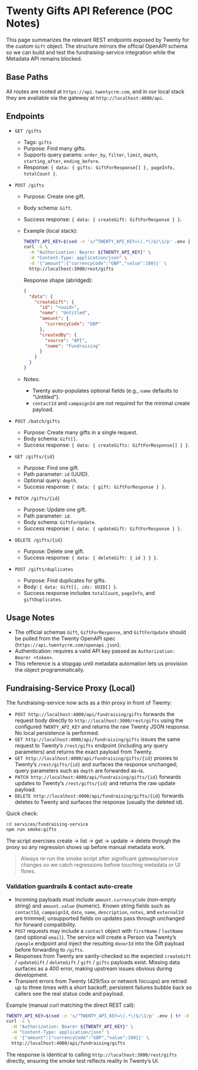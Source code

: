 # Twenty Gifts API Reference (POC Notes)

This page summarizes the relevant REST endpoints exposed by Twenty for the custom `Gift` object. The structure mirrors the official OpenAPI schema so we can build and test the fundraising-service integration while the Metadata API remains blocked.

## Base Paths

All routes are rooted at `https://api.twentycrm.com`, and in our local stack they are available via the gateway at `http://localhost:4000/api`.

## Endpoints

- `GET /gifts`
  - Tags: `gifts`
  - Purpose: Find many gifts.
  - Supports query params: `order_by`, `filter`, `limit`, `depth`, `starting_after`, `ending_before`.
  - Response: `{ data: { gifts: GiftForResponse[] }, pageInfo, totalCount }`.

- `POST /gifts`
  - Purpose: Create one gift.
  - Body schema: `Gift`.
  - Success response: `{ data: { createGift: GiftForResponse } }`.
  - Example (local stack):

    ```bash
    TWENTY_API_KEY=$(sed -n 's/^TWENTY_API_KEY=\(.*\)$/\1/p' .env | tr -d '"')
    curl -s \
      -H "Authorization: Bearer ${TWENTY_API_KEY}" \
      -H "Content-Type: application/json" \
      -d '{"amount":{"currencyCode":"GBP","value":100}}' \
      http://localhost:3000/rest/gifts
    ```

    Response shape (abridged):

    ```json
    {
      "data": {
        "createGift": {
          "id": "<uuid>",
          "name": "Untitled",
          "amount": {
            "currencyCode": "GBP"
          },
          "createdBy": {
            "source": "API",
            "name": "Fundraising"
          }
        }
      }
    }
    ```
  - Notes:
    - Twenty auto-populates optional fields (e.g., `name` defaults to "Untitled").
    - `contactId` and `campaignId` are not required for the minimal create payload.

- `POST /batch/gifts`
  - Purpose: Create many gifts in a single request.
  - Body schema: `Gift[]`.
  - Success response: `{ data: { createGifts: GiftForResponse[] } }`.

- `GET /gifts/{id}`
  - Purpose: Find one gift.
  - Path parameter: `id` (UUID).
  - Optional query: `depth`.
  - Success response: `{ data: { gift: GiftForResponse } }`.

- `PATCH /gifts/{id}`
  - Purpose: Update one gift.
  - Path parameter: `id`.
  - Body schema: `GiftForUpdate`.
  - Success response: `{ data: { updateGift: GiftForResponse } }`.

- `DELETE /gifts/{id}`
  - Purpose: Delete one gift.
  - Success response: `{ data: { deleteGift: { id } } }`.

- `POST /gifts/duplicates`
  - Purpose: Find duplicates for gifts.
  - Body: `{ data: Gift[], ids: UUID[] }`.
  - Success response includes `totalCount`, `pageInfo`, and `giftDuplicates`.

## Usage Notes

- The official schemas `Gift`, `GiftForResponse`, and `GiftForUpdate` should be pulled from the Twenty OpenAPI spec (`https://api.twentycrm.com/openapi.json`).
- Authentication: requires a valid API key passed as `Authorization: Bearer <token>`.
- This reference is a stopgap until metadata automation lets us provision the object programmatically.

## Fundraising-Service Proxy (Local)

The fundraising-service now acts as a thin proxy in front of Twenty:

- `POST http://localhost:4000/api/fundraising/gifts` forwards the request body directly to `http://localhost:3000/rest/gifts` using the configured `TWENTY_API_KEY` and returns the raw Twenty JSON response. No local persistence is performed.
- `GET http://localhost:4000/api/fundraising/gifts` issues the same request to Twenty’s `/rest/gifts` endpoint (including any query parameters) and returns the exact payload from Twenty.
- `GET http://localhost:4000/api/fundraising/gifts/{id}` proxies to Twenty’s `/rest/gifts/{id}` and surfaces the response unchanged; query parameters such as `depth` are forwarded as-is.
- `PATCH http://localhost:4000/api/fundraising/gifts/{id}` forwards updates to Twenty’s `/rest/gifts/{id}` and returns the raw update payload.
- `DELETE http://localhost:4000/api/fundraising/gifts/{id}` forwards deletes to Twenty and surfaces the response (usually the deleted id).

Quick check:

```bash
cd services/fundraising-service
npm run smoke:gifts
```

The script exercises create → list → get → update → delete through the proxy so any regression shows up before manual metadata work.

> Always re-run the smoke script after significant gateway/service changes so we catch regressions before touching metadata or UI flows.

### Validation guardrails & contact auto-create

- Incoming payloads must include `amount.currencyCode` (non-empty string) and `amount.value` (numeric). Known string fields such as `contactId`, `campaignId`, `date`, `name`, `description`, `notes`, and `externalId` are trimmed; unsupported fields on updates pass through unchanged for forward compatibility.
- `POST` requests may include a `contact` object with `firstName` / `lastName` (and optional `email`). The service will create a Person via Twenty’s `/people` endpoint and inject the resulting `donorId` into the Gift payload before forwarding to `/gifts`.
- Responses from Twenty are sanity-checked so the expected `createGift` / `updateGift` / `deleteGift` / `gift` / `gifts` payloads exist. Missing data surfaces as a 400 error, making upstream issues obvious during development.
- Transient errors from Twenty (429/5xx or network hiccups) are retried up to three times with a short backoff; persistent failures bubble back so callers see the real status code and payload.

Example (manual curl matching the direct REST call):

```bash
TWENTY_API_KEY=$(sed -n 's/^TWENTY_API_KEY=\(.*\)$/\1/p' .env | tr -d '"')
curl -s \
  -H "Authorization: Bearer ${TWENTY_API_KEY}" \
  -H "Content-Type: application/json" \
  -d '{"amount":{"currencyCode":"GBP","value":100}}' \
  http://localhost:4000/api/fundraising/gifts
```

The response is identical to calling `http://localhost:3000/rest/gifts` directly, ensuring the smoke test reflects reality in Twenty’s UI.
